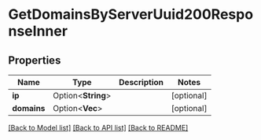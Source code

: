 # GetDomainsByServerUuid200ResponseInner

## Properties

Name | Type | Description | Notes
------------ | ------------- | ------------- | -------------
**ip** | Option<**String**> |  | [optional]
**domains** | Option<**Vec<String>**> |  | [optional]

[[Back to Model list]](../README.md#documentation-for-models) [[Back to API list]](../README.md#documentation-for-api-endpoints) [[Back to README]](../README.md)



